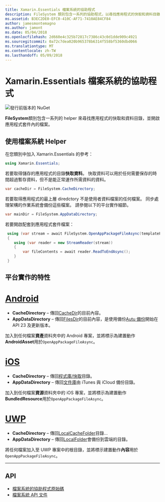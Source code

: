 ```yaml
---
title: Xamarin.Essentials 檔案系統的協助程式
description: FileSystem 類別包含一系列的協助程式，以尋找應用程式的快取和資料目錄，並開啟應用程式套件內的檔案。
ms.assetid: B3EC2DE0-EFC0-410C-AF71-7410AE84CF84
author: jamesmontemagno
ms.author: jamont
ms.date: 05/04/2018
ms.openlocfilehash: 2d660e4c325b72817c7386c43c0d1dde909c4921
ms.sourcegitcommit: 0a72c7dea020b965378b6314f558bf5360dbd066
ms.translationtype: MT
ms.contentlocale: zh-TW
ms.lasthandoff: 05/09/2018
---
```

# <a name="xamarinessentials-file-system-helpers"></a>Xamarin.Essentials 檔案系統的協助程式

![發行前版本的 NuGet](~/media/shared/pre-release.png)

**FileSystem**類別包含一系列的 helper 來尋找應用程式的快取和資料目錄，並開啟應用程式套件內的檔案。

## <a name="using-file-system-helpers"></a>使用檔案系統 Helper

在您類別中加入 Xamarin.Essentials 的參考：

```csharp
using Xamarin.Essentials;
```

若要取得儲存的應用程式的目錄**快取資料**。 快取資料可以用於任何需要保存的時間超過暫存資料，但不是能正常運作所需資料的資料。

```csharp
var cacheDir = FileSystem.CacheDirectory;
```

若要取得應用程式的最上層 diredctory 不是使用者資料檔案的任何檔案。 同步處理架構的作業系統會備份這些檔案。 請參閱以下的平台實作細節。

```csharp
var mainDir = FileSystem.AppDataDirectory;
```

若要開啟配套到應用程式套件檔案：

```csharp
 using (var stream = await FileSystem.OpenAppPackageFileAsync(templateFileName))
 {
    using (var reader = new StreamReader(stream))
    {
        var fileContents = await reader.ReadToEndAsync();
    }
 }
```

## <a name="platform-implementation-specifics"></a>平台實作的特性

# <a name="androidtabandroid"></a>[Android](#tab/android)

- **CacheDirectory** – 傳回[CacheDir](https://developer.android.com/reference/android/content/Context.html#getCacheDir)的目前內容。
- **AppDataDirectory** – 傳回[FilesDir](https://developer.android.com/reference/android/content/Context.html#getFilesDir)的目前內容，是使用備份[Autu 備份](https://developer.android.com/guide/topics/data/autobackup.html)開始在 API 23 及更新版本。

加入到任何檔案**資產**資料夾中的 Android 專案，並將標示為建置動作**AndroidAsset**用於`OpenAppPackageFileAsync`。

# <a name="iostabios"></a>[iOS](#tab/ios)

- **CacheDirectory** – 傳回[程式庫/快取](https://developer.apple.com/library/content/documentation/FileManagement/Conceptual/FileSystemProgrammingGuide/FileSystemOverview/FileSystemOverview.html)目錄。
- **AppDataDirectory** – 傳回[文件庫](https://developer.apple.com/library/content/documentation/FileManagement/Conceptual/FileSystemProgrammingGuide/FileSystemOverview/FileSystemOverview.html)由 iTunes 與 iCloud 備份目錄。

加入到任何檔案**資源**資料夾中的 iOS 專案，並將標示為建置動作**BundledResource**用於`OpenAppPackageFileAsync`。

# <a name="uwptabuwp"></a>[UWP](#tab/uwp)

- **CacheDirectory** – 傳回[LocalCacheFolder](https://docs.microsoft.com/en-us/uwp/api/windows.storage.applicationdata.localcachefolder#Windows_Storage_ApplicationData_LocalCacheFolder)目錄...
- **AppDataDirectory** – 傳回[LocalFolder](https://docs.microsoft.com/en-us/uwp/api/windows.storage.applicationdata.localfolder#Windows_Storage_ApplicationData_LocalFolder)會備份到雲端的目錄。

將任何檔案加入至 UWP 專案中的根目錄，並將標示建置動作**內容**用於`OpenAppPackageFileAsync`。

--------------

## <a name="api"></a>API

- [檔案系統的協助程式原始碼](https://github.com/xamarin/Essentials/tree/master/Essentials/FileSystem)
- [檔案系統 API 文件](xref:Xamarin.Essentials.FileSystem)
